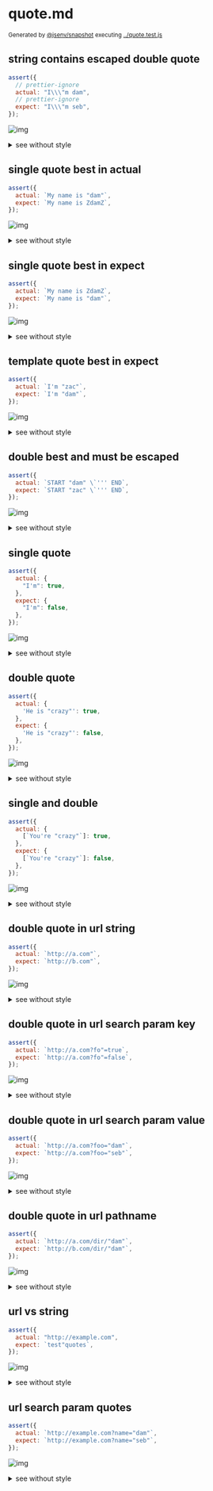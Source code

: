 # quote.md

<sub>
  Generated by <a href="https://github.com/jsenv/core/tree/main/packages/independent/snapshot">@jsenv/snapshot</a> executing <a href="../quote.test.js">../quote.test.js</a>
</sub>

## string contains escaped double quote

```js
assert({
  // prettier-ignore
  actual: "I\\\"m dam",
  // prettier-ignore
  expect: "I\\\"m seb",
});
```

![img](quote/string_contains_escaped_double_quote_throw.svg)

<details>
  <summary>see without style</summary>

```console
AssertionError: actual and expect are different

actual: "I\\\"m dam"
expect: "I\\\"m seb"
```

</details>


## single quote best in actual

```js
assert({
  actual: `My name is "dam"`,
  expect: `My name is ZdamZ`,
});
```

![img](quote/single_quote_best_in_actual_throw.svg)

<details>
  <summary>see without style</summary>

```console
AssertionError: actual and expect are different

actual: 'My name is "dam"'
expect: '"My name is ZdamZ"'
```

</details>


## single quote best in expect

```js
assert({
  actual: `My name is ZdamZ`,
  expect: `My name is "dam"`,
});
```

![img](quote/single_quote_best_in_expect_throw.svg)

<details>
  <summary>see without style</summary>

```console
AssertionError: actual and expect are different

actual: '"My name is ZdamZ"'
expect: 'My name is "dam"'
```

</details>


## template quote best in expect

```js
assert({
  actual: `I'm "zac"`,
  expect: `I'm "dam"`,
});
```

![img](quote/template_quote_best_in_expect_throw.svg)

<details>
  <summary>see without style</summary>

```console
AssertionError: actual and expect are different

actual: `I'm "zac"`
expect: `I'm "dam"`
```

</details>


## double best and must be escaped

```js
assert({
  actual: `START "dam" \`''' END`,
  expect: `START "zac" \`''' END`,
});
```

![img](quote/double_best_and_must_be_escaped_throw.svg)

<details>
  <summary>see without style</summary>

```console
AssertionError: actual and expect are different

actual: "START \"dam\" `''' END"
expect: "START \"zac\" `''' END"
```

</details>


## single quote

```js
assert({
  actual: {
    "I'm": true,
  },
  expect: {
    "I'm": false,
  },
});
```

![img](quote/single_quote_throw.svg)

<details>
  <summary>see without style</summary>

```console
AssertionError: actual and expect are different

actual: {
  "I'm": true,
}
expect: {
  "I'm": false,
}
```

</details>


## double quote

```js
assert({
  actual: {
    'He is "crazy"': true,
  },
  expect: {
    'He is "crazy"': false,
  },
});
```

![img](quote/double_quote_throw.svg)

<details>
  <summary>see without style</summary>

```console
AssertionError: actual and expect are different

actual: {
  'He is "crazy"': true,
}
expect: {
  'He is "crazy"': false,
}
```

</details>


## single and double

```js
assert({
  actual: {
    [`You're "crazy"`]: true,
  },
  expect: {
    [`You're "crazy"`]: false,
  },
});
```

![img](quote/single_and_double_throw.svg)

<details>
  <summary>see without style</summary>

```console
AssertionError: actual and expect are different

actual: {
  'You\'re "crazy"': true,
}
expect: {
  'You\'re "crazy"': false,
}
```

</details>


## double quote in url string

```js
assert({
  actual: `http://a.com"`,
  expect: `http://b.com"`,
});
```

![img](quote/double_quote_in_url_string_throw.svg)

<details>
  <summary>see without style</summary>

```console
AssertionError: actual and expect are different

actual: 'http://a.com"/'
expect: 'http://b.com"/'
```

</details>


## double quote in url search param key

```js
assert({
  actual: `http://a.com?fo"=true`,
  expect: `http://a.com?fo"=false`,
});
```

![img](quote/double_quote_in_url_search_param_key_throw.svg)

<details>
  <summary>see without style</summary>

```console
AssertionError: actual and expect are different

actual: 'http://a.com/?fo%22=true'
expect: 'http://a.com/?fo%22=false'
```

</details>


## double quote in url search param value

```js
assert({
  actual: `http://a.com?foo="dam"`,
  expect: `http://a.com?foo="seb"`,
});
```

![img](quote/double_quote_in_url_search_param_value_throw.svg)

<details>
  <summary>see without style</summary>

```console
AssertionError: actual and expect are different

actual: 'http://a.com/?foo=%22dam"'
expect: 'http://a.com/?foo=%22seb"'
```

</details>


## double quote in url pathname

```js
assert({
  actual: `http://a.com/dir/"dam"`,
  expect: `http://b.com/dir/"dam"`,
});
```

![img](quote/double_quote_in_url_pathname_throw.svg)

<details>
  <summary>see without style</summary>

```console
AssertionError: actual and expect are different

actual: 'http://a.com/dir/%22dam"'
expect: 'http://b.com/dir/%22dam"'
```

</details>


## url vs string

```js
assert({
  actual: "http://example.com",
  expect: `test"quotes`,
});
```

![img](quote/url_vs_string_throw.svg)

<details>
  <summary>see without style</summary>

```console
AssertionError: actual and expect are different

actual: "http://example.com/"
expect: 'test"quotes'
```

</details>


## url search param quotes

```js
assert({
  actual: `http://example.com?name="dam"`,
  expect: `http://example.com?name="seb"`,
});
```

![img](quote/url_search_param_quotes_throw.svg)

<details>
  <summary>see without style</summary>

```console
AssertionError: actual and expect are different

actual: 'http://example.com/?name=%22dam"'
expect: 'http://example.com/?name=%22seb"'
```

</details>
